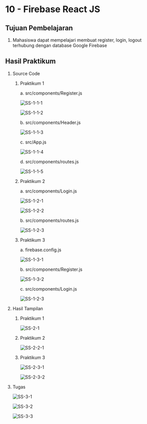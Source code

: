 # 10 - Firebase React JS

## Tujuan Pembelajaran
1. Mahasiswa dapat mempelajari membuat register, login, logout terhubung dengan database Google Firebase

## Hasil Praktikum

1. Source Code

    1. Praktikum 1

        a. src/components/Register.js

        ![SS-1-1-1](img/1/register1.jpg)

        ![SS-1-1-2](img/1/register2.jpg)

        b. src/components/Header.js

        ![SS-1-1-3](img/1/header.jpg)

        c. src/App.js

        ![SS-1-1-4](img/1/app.jpg)

        d. src/components/routes.js

        ![SS-1-1-5](img/1/routes.jpg)

    2. Praktikum 2

        a. src/components/Login.js

        ![SS-1-2-1](img/2/login1.jpg)

        ![SS-1-2-2](img/2/login2.jpg)

        b. src/components/routes.js

        ![SS-1-2-3](img/2/routes2.jpg)

    3. Praktikum 3

        a. firebase.config.js

        ![SS-1-3-1](img/3/firebase-config.jpg)

        b. src/components/Register.js

        ![SS-1-3-2](img/3/register3.jpg)

        c. src/components/Login.js

        ![SS-1-2-3](img/3/login3.jpg)


2. Hasil Tampilan

    1. Praktikum 1

        ![SS-2-1](img/1/hasil1.jpg)

    2. Praktikum 2

        ![SS-2-2-1](img/2/hasil2.jpg)

    3. Praktikum 3

        ![SS-2-3-1](img/3/hasil-register.jpg)

        ![SS-2-3-2](img/3/hasil-login.jpg)

3. Tugas

    ![SS-3-1](img/Tugas/tugas1.jpg)

    ![SS-3-2](img/Tugas/tugas2.jpg)

    ![SS-3-3](img/Tugas/tugas3.jpg)